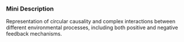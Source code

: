 ### Mini Description

Representation of circular causality and complex interactions between different environmental processes, including both positive and negative feedback mechanisms.
